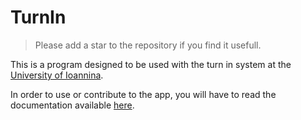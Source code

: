 # TurnIn

> Please add a star to the repository if you find it usefull.

This is a program designed to be used with the turn in system at the [University of Ioannina](https://www.uoi.gr/).

In order to use or contribute to the app, you will have to read the documentation available [here](https://porfanid.github.io/TurnIn).